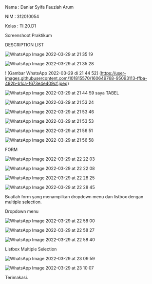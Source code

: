 Nama : Daniar Syifa Fauziah Arum

NIM : 312010054

Kelas : TI.20.D1

Screenshoot Praktikum 

DESCRIPTION LIST

![WhatsApp Image 2022-03-29 at 21 35 19](https://user-images.githubusercontent.com/101815570/160649849-57da59d0-7dfd-4ed9-9922-635929740576.jpeg)

![WhatsApp Image 2022-03-29 at 21 35 28](https://user-images.githubusercontent.com/101815570/160651682-09491b37-067a-4a37-bd5a-00dd7fb8bb21.jpeg)

! [Gambar WhatsApp 2022-03-29 di 21 44 52] (https://user-images.githubusercontent.com/101815570/160649768-95093113-ffba-492b-b1ca-f673e4e409cf.jpeg)

![WhatsApp Image 2022-03-29 at 21 44 59](https://user-images.githubusercontent.com/101815570/160650003-e63be698-7031-42eb-b1a1-a1083871d20d.jpeg)
saya
TABEL

![WhatsApp Image 2022-03-29 at 21 53 24](https://user-images.githubusercontent.com/101815570/160650075-d0786155-bd05-4522-ba18-5329de57171b.jpeg)

![WhatsApp Image 2022-03-29 at 21 53 46](https://user-images.githubusercontent.com/101815570/160650113-80199b52-cbdf-4cea-9097-88444405d3d8.jpeg)

![WhatsApp Image 2022-03-29 at 21 53 53](https://user-images.githubusercontent.com/101815570/160650260-cd140165-61ed-44a3-885f-af264f4c053b.jpeg)

![WhatsApp Image 2022-03-29 at 21 56 51](https://user-images.githubusercontent.com/101815570/160650291-57f81efc-6257-4d7c-9f2b-32c517b9caf5.jpeg)

![WhatsApp Image 2022-03-29 at 21 56 58](https://user-images.githubusercontent.com/101815570/160650329-57d76c25-944f-43af-98d9-63bf6df0f9d4.jpeg)

FORM

![WhatsApp Image 2022-03-29 at 22 22 03](https://user-images.githubusercontent.com/101815570/160650442-09f04dc4-201c-4e72-8aff-89657a934c1a.jpeg)

![WhatsApp Image 2022-03-29 at 22 22 08](https://user-images.githubusercontent.com/101815570/160650490-f3217456-c091-4367-9457-6b4309038d0e.jpeg)

![WhatsApp Image 2022-03-29 at 22 28 25](https://user-images.githubusercontent.com/101815570/160651219-4bc12a53-6489-4e4e-b9b9-40e675c4e961.jpeg)

![WhatsApp Image 2022-03-29 at 22 28 45](https://user-images.githubusercontent.com/101815570/160651477-edd6e325-aa1c-44fe-9c6c-9bf9d9fabfe8.jpeg)

Buatlah form yang menampilkan dropdown menu dan listbox dengan multiple selection. 

Dropdown menu 

![WhatsApp Image 2022-03-29 at 22 58 00](https://user-images.githubusercontent.com/101815570/160655048-708fc5cd-8838-40c5-aa08-39d1b53ce393.jpeg)

![WhatsApp Image 2022-03-29 at 22 58 27](https://user-images.githubusercontent.com/101815570/160655096-5f6dffb8-cfdf-4253-8a50-0578fc1bb7ea.jpeg)

![WhatsApp Image 2022-03-29 at 22 58 40](https://user-images.githubusercontent.com/101815570/160655138-87c94a07-0bdb-4bf9-92ff-31c8c4447bbe.jpeg)

Listbox Multiple Selection

![WhatsApp Image 2022-03-29 at 23 09 59](https://user-images.githubusercontent.com/101815570/160656961-0167d2d5-06cc-45a9-af30-88187f078817.jpeg)

![WhatsApp Image 2022-03-29 at 23 10 07](https://user-images.githubusercontent.com/101815570/160657005-b252d538-a12c-4e08-a067-d9a19a9fc044.jpeg)

Terimakasi.

